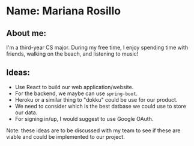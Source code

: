 # Name: Mariana Rosillo
## About me: 
I'm a third-year CS major. During my free time, I enjoy spending time with friends, walking on the beach, and listening to music!

## Ideas:
* Use React to build our web application/website.
* For the backend, we maybe can use ```spring-boot```.
* Heroku or a similar thing to "dokku" could be use for our product.
* We need to consider which is the best datbase we could use to store our data.
* For signing in/up, I would suggest to use Google OAuth.

Note: these ideas are to be discussed with my team to see if these are viable and could be implemented to our project.
